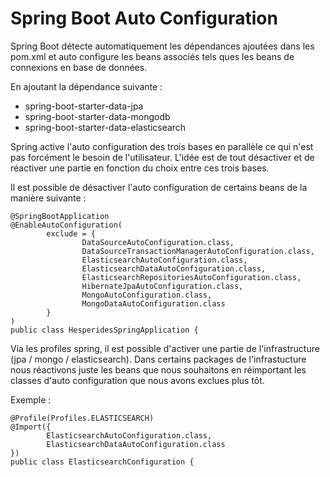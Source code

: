# Spring Boot Auto Configuration

Spring Boot détecte automatiquement les dépendances ajoutées dans les pom.xml et auto configure les beans associés tels ques les beans de connexions en base de données.

En ajoutant la dépendance suivante :
- spring-boot-starter-data-jpa
- spring-boot-starter-data-mongodb
- spring-boot-starter-data-elasticsearch

Spring active l'auto configuration des trois bases en parallèle ce qui n'est pas forcément le besoin de l'utilisateur.
L'idée est de tout désactiver et de réactiver une partie en fonction du choix entre ces trois bases.

Il est possible de désactiver l'auto configuration de certains beans de la manière suivante :

```
@SpringBootApplication
@EnableAutoConfiguration(
        exclude = {
                DataSourceAutoConfiguration.class,
                DataSourceTransactionManagerAutoConfiguration.class,
                ElasticsearchAutoConfiguration.class,
                ElasticsearchDataAutoConfiguration.class,
                ElasticsearchRepositoriesAutoConfiguration.class,
                HibernateJpaAutoConfiguration.class,
                MongoAutoConfiguration.class,
                MongoDataAutoConfiguration.class
        }
)
public class HesperidesSpringApplication {
```

Via les profiles spring, il est possible d'activer une partie de l'infrastructure (jpa / mongo / elasticsearch).
Dans certains packages de l'infrastucture nous réactivons juste les beans que nous souhaitons en réimportant les classes d'auto configuration que nous avons exclues plus tôt.

Exemple :

```
@Profile(Profiles.ELASTICSEARCH)
@Import({
        ElasticsearchAutoConfiguration.class,
        ElasticsearchDataAutoConfiguration.class
})
public class ElasticsearchConfiguration {
```